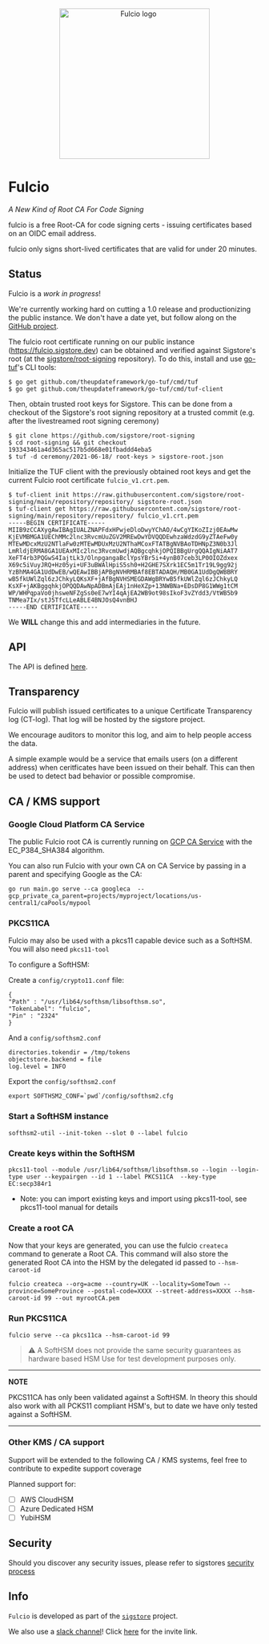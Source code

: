 <p align="center">
  <img style="max-width: 100%;width: 300px;margin-top: 20px;" src="./docs/img/logo.svg" alt="Fulcio logo"/>
</p>

# Fulcio

_A New Kind of Root CA For Code Signing_

fulcio is a free Root-CA for code signing certs - issuing certificates based on an OIDC email address.

fulcio only signs short-lived certificates that are valid for under 20 minutes.

## Status

Fulcio is a *work in progress*!

We're currently working hard on cutting a 1.0 release and productionizing the public instance.
We don't have a date yet, but follow along on the [GitHub project](https://github.com/orgs/sigstore/projects/5).

The fulcio root certificate running on our public instance (https://fulcio.sigstore.dev) can be obtained and verified against Sigstore's root (at the [sigstore/root-signing](https://github.com/sigstore/root-signing) repository). To do this, install and use [go-tuf](https://github.com/theupdateframework/go-tuf)'s CLI tools:
```
$ go get github.com/theupdateframework/go-tuf/cmd/tuf
$ go get github.com/theupdateframework/go-tuf/cmd/tuf-client
```

Then, obtain trusted root keys for Sigstore. This can be done from a checkout of the Sigstore's root signing repository at a trusted commit (e.g. after the livestreamed root signing ceremony)
```
$ git clone https://github.com/sigstore/root-signing
$ cd root-signing && git checkout 193343461a4d365ac517b5d668e01fbaddd4eba5
$ tuf -d ceremony/2021-06-18/ root-keys > sigstore-root.json
```

Initialize the TUF client with the previously obtained root keys and get the current Fulcio root certificate `fulcio_v1.crt.pem`.
```
$ tuf-client init https://raw.githubusercontent.com/sigstore/root-signing/main/repository/repository/ sigstore-root.json
$ tuf-client get https://raw.githubusercontent.com/sigstore/root-signing/main/repository/repository/ fulcio_v1.crt.pem 
-----BEGIN CERTIFICATE-----
MIIB9zCCAXygAwIBAgIUALZNAPFdxHPwjeDloDwyYChAO/4wCgYIKoZIzj0EAwMw
KjEVMBMGA1UEChMMc2lnc3RvcmUuZGV2MREwDwYDVQQDEwhzaWdzdG9yZTAeFw0y
MTEwMDcxMzU2NTlaFw0zMTEwMDUxMzU2NThaMCoxFTATBgNVBAoTDHNpZ3N0b3Jl
LmRldjERMA8GA1UEAxMIc2lnc3RvcmUwdjAQBgcqhkjOPQIBBgUrgQQAIgNiAAT7
XeFT4rb3PQGwS4IajtLk3/OlnpgangaBclYpsYBr5i+4ynB07ceb3LP0OIOZdxex
X69c5iVuyJRQ+Hz05yi+UF3uBWAlHpiS5sh0+H2GHE7SXrk1EC5m1Tr19L9gg92j
YzBhMA4GA1UdDwEB/wQEAwIBBjAPBgNVHRMBAf8EBTADAQH/MB0GA1UdDgQWBBRY
wB5fkUWlZql6zJChkyLQKsXF+jAfBgNVHSMEGDAWgBRYwB5fkUWlZql6zJChkyLQ
KsXF+jAKBggqhkjOPQQDAwNpADBmAjEAj1nHeXZp+13NWBNa+EDsDP8G1WWg1tCM
WP/WHPqpaVo0jhsweNFZgSs0eE7wYI4qAjEA2WB9ot98sIkoF3vZYdd3/VtWB5b9
TNMea7Ix/stJ5TfcLLeABLE4BNJOsQ4vnBHJ
-----END CERTIFICATE-----
```

We **WILL** change this and add intermediaries in the future.

## API

The API is defined [here](./pkg/api/client.go).

## Transparency

Fulcio will publish issued certificates to a unique Certificate Transparency log (CT-log).
That log will be hosted by the sigstore project.

We encourage auditors to monitor this log, and aim to help people access the data.

A simple example would be a service that emails users (on a different address) when ceritficates have been issued on their behalf.
This can then be used to detect bad behavior or possible compromise.

## CA / KMS support

### Google Cloud Platform CA Service

The public Fulcio root CA is currently running on [GCP CA Service](https://cloud.google.com/certificate-authority-service/docs) with the EC_P384_SHA384 algorithm.

You can also run Fulcio with your own CA on CA Service by passing in a parent and specifying Google as the CA:

```
go run main.go serve --ca googleca  --gcp_private_ca_parent=projects/myproject/locations/us-central1/caPools/mypool
```

### PKCS11CA

Fulcio may also be used with a pkcs11 capable device such as a SoftHSM. You will also need `pkcs11-tool`

To configure a SoftHSM:

Create a `config/crypto11.conf` file:

```
{
"Path" : "/usr/lib64/softhsm/libsofthsm.so",
"TokenLabel": "fulcio",
"Pin" : "2324"
}
```

And a `config/softhsm2.conf`

```
directories.tokendir = /tmp/tokens
objectstore.backend = file
log.level = INFO
```

Export the `config/softhsm2.conf`

```
export SOFTHSM2_CONF=`pwd`/config/softhsm2.cfg
```

### Start a SoftHSM instance

```
softhsm2-util --init-token --slot 0 --label fulcio
```

### Create keys within the SoftHSM

```
pkcs11-tool --module /usr/lib64/softhsm/libsofthsm.so --login --login-type user --keypairgen --id 1 --label PKCS11CA  --key-type EC:secp384r1
```

* Note: you can import existing keys and import using pkcs11-tool, see pkcs11-tool manual for details

### Create a root CA

Now that your keys are generated, you can use the fulcio `createca` command to generate a Root CA. This command
will also store the generated Root CA into the HSM by the delegated id passed to `--hsm-caroot-id`

```
fulcio createca --org=acme --country=UK --locality=SomeTown --province=SomeProvince --postal-code=XXXX --street-address=XXXX --hsm-caroot-id 99 --out myrootCA.pem
```

### Run PKCS11CA

```
fulcio serve --ca pkcs11ca --hsm-caroot-id 99
```

> :warning: A SoftHSM does not provide the same security guarantees as hardware based HSM
> Use for test development purposes only.

---
**NOTE**

PKCS11CA has only been validated against a SoftHSM. In theory this should also work with all PCKS11 compliant
HSM's, but to date we have only tested against a SoftHSM.

---


### Other KMS / CA support

Support will be extended to the following CA / KMS systems, feel free to contribute to expedite support coverage

Planned support for:
- [ ] AWS CloudHSM
- [ ] Azure Dedicated HSM
- [ ] YubiHSM

## Security

Should you discover any security issues, please refer to sigstores [security
process](https://github.com/sigstore/.github/blob/main/SECURITY.md)

## Info

`Fulcio` is developed as part of the [`sigstore`](https://sigstore.dev) project.

We also use a [slack channel](https://sigstore.slack.com)!
Click [here](https://join.slack.com/t/sigstore/shared_invite/zt-mhs55zh0-XmY3bcfWn4XEyMqUUutbUQ) for the invite link.
